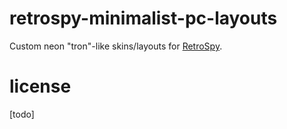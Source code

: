# retrospy-minimalist-pc-layouts

Custom neon "tron"-like skins/layouts for [RetroSpy](https://github.com/retrospy/RetroSpy).

# license

[todo]
